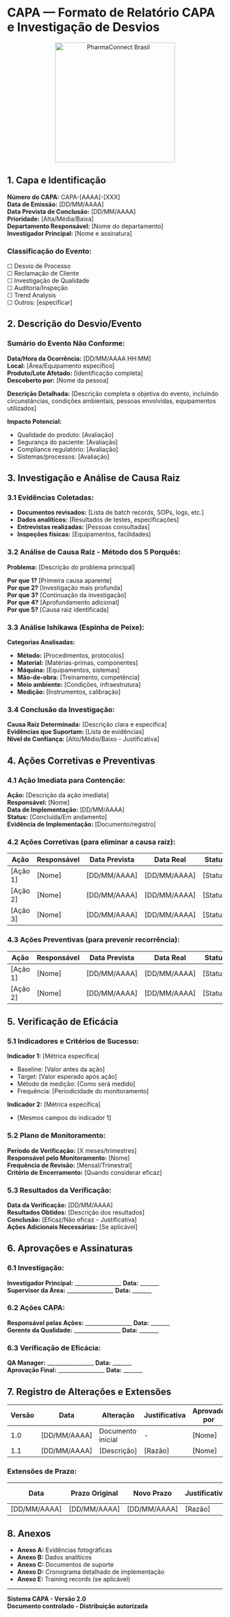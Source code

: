 
# CAPA — Formato de Relatório CAPA e Investigação de Desvios

<p align="center">
  <img src="/lovable-uploads/62acdd0f-0e04-46d4-9d01-0c39a5f1c80a.png" width="280" alt="PharmaConnect Brasil" />
</p>

## 1. Capa e Identificação
**Número do CAPA:** CAPA-[AAAA]-[XXX]  
**Data de Emissão:** [DD/MM/AAAA]  
**Data Prevista de Conclusão:** [DD/MM/AAAA]  
**Prioridade:** [Alta/Média/Baixa]  
**Departamento Responsável:** [Nome do departamento]  
**Investigador Principal:** [Nome e assinatura]

### Classificação do Evento:
☐ Desvio de Processo  
☐ Reclamação de Cliente  
☐ Investigação de Qualidade  
☐ Auditoria/Inspeção  
☐ Trend Analysis  
☐ Outros: [especificar]

## 2. Descrição do Desvio/Evento
### Sumário do Evento Não Conforme:
**Data/Hora da Ocorrência:** [DD/MM/AAAA HH:MM]  
**Local:** [Área/Equipamento específico]  
**Produto/Lote Afetado:** [Identificação completa]  
**Descoberto por:** [Nome da pessoa]  

**Descrição Detalhada:**
[Descrição completa e objetiva do evento, incluindo circunstâncias, condições ambientais, pessoas envolvidas, equipamentos utilizados]

**Impacto Potencial:**
- Qualidade do produto: [Avaliação]
- Segurança do paciente: [Avaliação]
- Compliance regulatório: [Avaliação]
- Sistemas/processos: [Avaliação]

## 3. Investigação e Análise de Causa Raiz
### 3.1 Evidências Coletadas:
- **Documentos revisados:** [Lista de batch records, SOPs, logs, etc.]
- **Dados analíticos:** [Resultados de testes, especificações]
- **Entrevistas realizadas:** [Pessoas consultadas]
- **Inspeções físicas:** [Equipamentos, facilidades]

### 3.2 Análise de Causa Raiz - Método dos 5 Porquês:
**Problema:** [Descrição do problema principal]

**Por que 1?** [Primeira causa aparente]  
**Por que 2?** [Investigação mais profunda]  
**Por que 3?** [Continuação da investigação]  
**Por que 4?** [Aprofundamento adicional]  
**Por que 5?** [Causa raiz identificada]

### 3.3 Análise Ishikawa (Espinha de Peixe):
**Categorias Analisadas:**
- **Método:** [Procedimentos, protocolos]
- **Material:** [Matérias-primas, componentes]
- **Máquina:** [Equipamentos, sistemas]
- **Mão-de-obra:** [Treinamento, competência]
- **Meio ambiente:** [Condições, infraestrutura]
- **Medição:** [Instrumentos, calibração]

### 3.4 Conclusão da Investigação:
**Causa Raiz Determinada:** [Descrição clara e específica]  
**Evidências que Suportam:** [Lista de evidências]  
**Nível de Confiança:** [Alto/Médio/Baixo - Justificativa]

## 4. Ações Corretivas e Preventivas
### 4.1 Ação Imediata para Contenção:
**Ação:** [Descrição da ação imediata]  
**Responsável:** [Nome]  
**Data de Implementação:** [DD/MM/AAAA]  
**Status:** [Concluída/Em andamento]  
**Evidência de Implementação:** [Documento/registro]

### 4.2 Ações Corretivas (para eliminar a causa raiz):
| Ação | Responsável | Data Prevista | Data Real | Status | Evidência |
|------|-------------|---------------|-----------|---------|-----------|
| [Ação 1] | [Nome] | [DD/MM/AAAA] | [DD/MM/AAAA] | [Status] | [Documento] |
| [Ação 2] | [Nome] | [DD/MM/AAAA] | [DD/MM/AAAA] | [Status] | [Documento] |
| [Ação 3] | [Nome] | [DD/MM/AAAA] | [DD/MM/AAAA] | [Status] | [Documento] |

### 4.3 Ações Preventivas (para prevenir recorrência):
| Ação | Responsável | Data Prevista | Data Real | Status | Evidência |
|------|-------------|---------------|-----------|---------|-----------|
| [Ação 1] | [Nome] | [DD/MM/AAAA] | [DD/MM/AAAA] | [Status] | [Documento] |
| [Ação 2] | [Nome] | [DD/MM/AAAA] | [DD/MM/AAAA] | [Status] | [Documento] |

## 5. Verificação de Eficácia
### 5.1 Indicadores e Critérios de Sucesso:
**Indicador 1:** [Métrica específica]  
- Baseline: [Valor antes da ação]
- Target: [Valor esperado após ação]
- Método de medição: [Como será medido]
- Frequência: [Periodicidade do monitoramento]

**Indicador 2:** [Métrica específica]  
- [Mesmos campos do indicador 1]

### 5.2 Plano de Monitoramento:
**Período de Verificação:** [X meses/trimestres]  
**Responsável pelo Monitoramento:** [Nome]  
**Frequência de Revisão:** [Mensal/Trimestral]  
**Critério de Encerramento:** [Quando considerar eficaz]

### 5.3 Resultados da Verificação:
**Data da Verificação:** [DD/MM/AAAA]  
**Resultados Obtidos:** [Descrição dos resultados]  
**Conclusão:** [Eficaz/Não eficaz - Justificativa]  
**Ações Adicionais Necessárias:** [Se aplicável]

## 6. Aprovações e Assinaturas
### 6.1 Investigação:
**Investigador Principal:** _________________ **Data:** _______  
**Supervisor da Área:** _________________ **Data:** _______

### 6.2 Ações CAPA:
**Responsável pelas Ações:** _________________ **Data:** _______  
**Gerente da Qualidade:** _________________ **Data:** _______

### 6.3 Verificação de Eficácia:
**QA Manager:** _________________ **Data:** _______  
**Aprovação Final:** _________________ **Data:** _______

## 7. Registro de Alterações e Extensões
| Versão | Data | Alteração | Justificativa | Aprovado por |
|---------|------|-----------|---------------|--------------|
| 1.0 | [DD/MM/AAAA] | Documento inicial | - | [Nome] |
| 1.1 | [DD/MM/AAAA] | [Descrição] | [Razão] | [Nome] |

### Extensões de Prazo:
| Data | Prazo Original | Novo Prazo | Justificativa | Aprovado por |
|------|----------------|------------|---------------|--------------|
| [DD/MM/AAAA] | [DD/MM/AAAA] | [DD/MM/AAAA] | [Razão] | [Nome] |

## 8. Anexos
- **Anexo A:** Evidências fotográficas
- **Anexo B:** Dados analíticos
- **Anexo C:** Documentos de suporte
- **Anexo D:** Cronograma detalhado de implementação
- **Anexo E:** Training records (se aplicável)

---
**Sistema CAPA - Versão 2.0**  
**Documento controlado - Distribuição autorizada**
